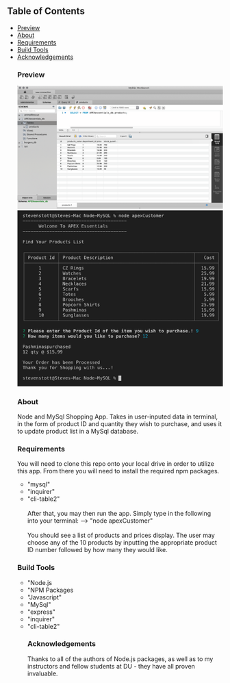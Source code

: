 ## Table of Contents
<ul>
<li><a href="#preview">Preview</a></li>
<li><a href="#about">About</a></li>
<li><a href="#requirements">Requirements</a></li>
<li><a href="#build-tools">Build Tools</a></li>
<li><a href="#acknowledgements">Acknowledgements</a></li>

### Preview
![preview](https://github.com/sstott09/Node-MySQL/blob/master/media/APEXessentials_DB%20-%20MySQL.png)
![preview](https://github.com/sstott09/Node-MySQL/blob/master/media/node%20apexCustomer%20-%20Terminal.png)

### About
Node and MySql Shopping App. Takes in user-inputed data in terminal, in the form of product ID and quantity they wish to purchase, and uses it to update product list in a MySql database.

### Requirements
 You will need to clone this repo onto your local drive in order to utilize this app. From there you will need to install the required npm packages. 

 * "mysql"
 * "inquirer"
 * "cli-table2"
<br></br>
After that, you may then run the app. Simply type in the following into your terminal: --> "node apexCustomer"
<br></br>
You should see a list of products and prices display. The user may choose any of the 10 products by inputting the appropriate product ID number followed by how many they would like.

### Build Tools
<ul>
<li>"Node.js</li>
<li>"NPM Packages</li>
<li>"Javascript"</li>
<li>"MySql"</li>
<li>"express"</li>
<li>"inquirer"</li>
<li>"cli-table2"</li>

### Acknowledgements
Thanks to all of the authors of Node.js packages, as well as to my instructors and fellow students at DU - they have all proven invaluable.